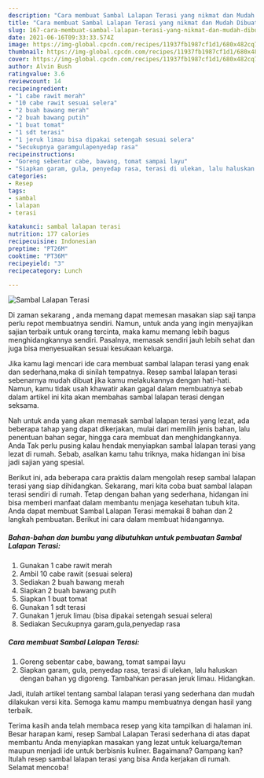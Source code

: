 ```yaml
---
description: "Cara membuat Sambal Lalapan Terasi yang nikmat dan Mudah Dibuat"
title: "Cara membuat Sambal Lalapan Terasi yang nikmat dan Mudah Dibuat"
slug: 167-cara-membuat-sambal-lalapan-terasi-yang-nikmat-dan-mudah-dibuat
date: 2021-06-16T09:33:33.574Z
image: https://img-global.cpcdn.com/recipes/11937fb1987cf1d1/680x482cq70/sambal-lalapan-terasi-foto-resep-utama.jpg
thumbnail: https://img-global.cpcdn.com/recipes/11937fb1987cf1d1/680x482cq70/sambal-lalapan-terasi-foto-resep-utama.jpg
cover: https://img-global.cpcdn.com/recipes/11937fb1987cf1d1/680x482cq70/sambal-lalapan-terasi-foto-resep-utama.jpg
author: Alvin Bush
ratingvalue: 3.6
reviewcount: 14
recipeingredient:
- "1 cabe rawit merah"
- "10 cabe rawit sesuai selera"
- "2 buah bawang merah"
- "2 buah bawang putih"
- "1 buat tomat"
- "1 sdt terasi"
- "1 jeruk limau bisa dipakai setengah sesuai selera"
- "Secukupnya garamgulapenyedap rasa"
recipeinstructions:
- "Goreng sebentar cabe, bawang, tomat sampai layu"
- "Siapkan garam, gula, penyedap rasa, terasi di ulekan, lalu haluskan dengan bahan yg digoreng. Tambahkan perasan jeruk limau. Hidangkan."
categories:
- Resep
tags:
- sambal
- lalapan
- terasi

katakunci: sambal lalapan terasi 
nutrition: 177 calories
recipecuisine: Indonesian
preptime: "PT26M"
cooktime: "PT36M"
recipeyield: "3"
recipecategory: Lunch

---
```



![Sambal Lalapan Terasi](https://img-global.cpcdn.com/recipes/11937fb1987cf1d1/680x482cq70/sambal-lalapan-terasi-foto-resep-utama.jpg)

Di zaman  sekarang , anda memang dapat memesan masakan siap saji tanpa perlu repot membuatnya sendiri. Namun, untuk anda yang ingin menyajikan sajian terbaik untuk orang tercinta, maka kamu memang lebih bagus menghidangkannya sendiri. Pasalnya, memasak sendiri jauh lebih sehat dan juga bisa menyesuaikan sesuai kesukaan keluarga.

Jika kamu lagi mencari ide cara membuat sambal lalapan terasi yang enak dan sederhana,maka di sinilah tempatnya. Resep sambal lalapan terasi  sebenarnya mudah dibuat jika kamu melakukannya dengan hati-hati. Namun, kamu tidak usah khawatir akan gagal dalam membuatnya 
sebab dalam artikel ini kita akan membahas sambal lalapan terasi dengan seksama.  



Nah untuk anda yang akan memasak sambal lalapan terasi yang lezat, ada beberapa tahap yang dapat dikerjakan, mulai dari memilih jenis bahan, lalu penentuan bahan segar, hingga cara membuat dan menghidangkannya. Anda Tak perlu pusing kalau hendak menyiapkan sambal lalapan terasi yang lezat di rumah. Sebab, asalkan kamu  tahu triknya, maka hidangan ini bisa jadi sajian yang spesial.

Berikut ini, ada beberapa cara praktis  dalam mengolah resep sambal lalapan terasi yang siap dihidangkan. Sekarang, mari kita coba buat sambal lalapan terasi sendiri di rumah. Tetap dengan bahan yang sederhana, hidangan ini bisa memberi manfaat dalam membantu menjaga kesehatan tubuh kita. Anda dapat membuat Sambal Lalapan Terasi memakai 8 bahan dan 2 langkah pembuatan. Berikut ini cara dalam membuat hidangannya.

<!--inarticleads1-->

##### Bahan-bahan dan bumbu yang dibutuhkan untuk pembuatan Sambal Lalapan Terasi:

1. Gunakan 1 cabe rawit merah
1. Ambil 10 cabe rawit (sesuai selera)
1. Sediakan 2 buah bawang merah
1. Siapkan 2 buah bawang putih
1. Siapkan 1 buat tomat
1. Gunakan 1 sdt terasi
1. Gunakan 1 jeruk limau (bisa dipakai setengah sesuai selera)
1. Sediakan Secukupnya garam,gula,penyedap rasa




<!--inarticleads2-->

##### Cara membuat Sambal Lalapan Terasi:

1. Goreng sebentar cabe, bawang, tomat sampai layu
1. Siapkan garam, gula, penyedap rasa, terasi di ulekan, lalu haluskan dengan bahan yg digoreng. Tambahkan perasan jeruk limau. Hidangkan.




Jadi, itulah artikel tentang  sambal lalapan terasi  yang sederhana dan mudah dilakukan versi kita. Semoga kamu mampu membuatnya dengan hasil yang terbaik. 

Terima kasih anda telah membaca resep yang kita tampilkan di halaman ini. Besar harapan kami, resep  Sambal Lalapan Terasi sederhana di atas dapat membantu Anda menyiapkan masakan yang lezat untuk keluarga/teman maupun menjadi ide untuk berbisnis kuliner. Bagaimana? Gampang kan? Itulah resep sambal lalapan terasi yang bisa Anda kerjakan di rumah. Selamat mencoba!

